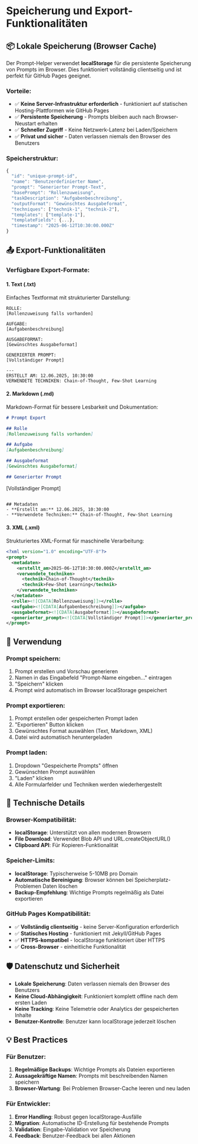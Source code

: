 # Speicherung und Export-Funktionalitäten

## 📦 Lokale Speicherung (Browser Cache)

Der Prompt-Helper verwendet **localStorage** für die persistente Speicherung von Prompts im Browser. Dies funktioniert vollständig clientseitig und ist perfekt für GitHub Pages geeignet.

### Vorteile:
- ✅ **Keine Server-Infrastruktur erforderlich** - funktioniert auf statischen Hosting-Plattformen wie GitHub Pages
- ✅ **Persistente Speicherung** - Prompts bleiben auch nach Browser-Neustart erhalten
- ✅ **Schneller Zugriff** - Keine Netzwerk-Latenz bei Laden/Speichern
- ✅ **Privat und sicher** - Daten verlassen niemals den Browser des Benutzers

### Speicherstruktur:
```javascript
{
  "id": "unique-prompt-id",
  "name": "Benutzerdefinierter Name",
  "prompt": "Generierter Prompt-Text",
  "basePrompt": "Rollenzuweisung",
  "taskDescription": "Aufgabenbeschreibung", 
  "outputFormat": "Gewünschtes Ausgabeformat",
  "techniques": ["technik-1", "technik-2"],
  "templates": ["template-1"],
  "templateFields": {...},
  "timestamp": "2025-06-12T10:30:00.000Z"
}
```

## 📤 Export-Funktionalitäten

### Verfügbare Export-Formate:

#### 1. **Text (.txt)**
Einfaches Textformat mit strukturierter Darstellung:
```
ROLLE:
[Rollenzuweisung falls vorhanden]

AUFGABE:
[Aufgabenbeschreibung]

AUSGABEFORMAT:
[Gewünschtes Ausgabeformat]

GENERIERTER PROMPT:
[Vollständiger Prompt]

---
ERSTELLT AM: 12.06.2025, 10:30:00
VERWENDETE TECHNIKEN: Chain-of-Thought, Few-Shot Learning
```

#### 2. **Markdown (.md)**
Markdown-Format für bessere Lesbarkeit und Dokumentation:
```markdown
# Prompt Export

## Rolle
[Rollenzuweisung falls vorhanden]

## Aufgabe
[Aufgabenbeschreibung]

## Ausgabeformat
[Gewünschtes Ausgabeformat]

## Generierter Prompt
```
[Vollständiger Prompt]
```

## Metadaten
- **Erstellt am:** 12.06.2025, 10:30:00
- **Verwendete Techniken:** Chain-of-Thought, Few-Shot Learning
```

#### 3. **XML (.xml)**
Strukturiertes XML-Format für maschinelle Verarbeitung:
```xml
<?xml version="1.0" encoding="UTF-8"?>
<prompt>
  <metadaten>
    <erstellt_am>2025-06-12T10:30:00.000Z</erstellt_am>
    <verwendete_techniken>
      <technik>Chain-of-Thought</technik>
      <technik>Few-Shot Learning</technik>
    </verwendete_techniken>
  </metadaten>
  <rolle><![CDATA[Rollenzuweisung]]></rolle>
  <aufgabe><![CDATA[Aufgabenbeschreibung]]></aufgabe>
  <ausgabeformat><![CDATA[Ausgabeformat]]></ausgabeformat>
  <generierter_prompt><![CDATA[Vollständiger Prompt]]></generierter_prompt>
</prompt>
```

## 🚀 Verwendung

### Prompt speichern:
1. Prompt erstellen und Vorschau generieren
2. Namen in das Eingabefeld "Prompt-Name eingeben..." eintragen
3. "Speichern" klicken
4. Prompt wird automatisch im Browser localStorage gespeichert

### Prompt exportieren:
1. Prompt erstellen oder gespeicherten Prompt laden
2. "Exportieren" Button klicken
3. Gewünschtes Format auswählen (Text, Markdown, XML)
4. Datei wird automatisch heruntergeladen

### Prompt laden:
1. Dropdown "Gespeicherte Prompts" öffnen
2. Gewünschten Prompt auswählen
3. "Laden" klicken
4. Alle Formularfelder und Techniken werden wiederhergestellt

## 🔧 Technische Details

### Browser-Kompatibilität:
- **localStorage**: Unterstützt von allen modernen Browsern
- **File Download**: Verwendet Blob API und URL.createObjectURL()
- **Clipboard API**: Für Kopieren-Funktionalität

### Speicher-Limits:
- **localStorage**: Typischerweise 5-10MB pro Domain
- **Automatische Bereinigung**: Browser können bei Speicherplatz-Problemen Daten löschen
- **Backup-Empfehlung**: Wichtige Prompts regelmäßig als Datei exportieren

### GitHub Pages Kompatibilität:
- ✅ **Vollständig clientseitig** - keine Server-Konfiguration erforderlich
- ✅ **Statisches Hosting** - funktioniert mit Jekyll/GitHub Pages
- ✅ **HTTPS-kompatibel** - localStorage funktioniert über HTTPS
- ✅ **Cross-Browser** - einheitliche Funktionalität

## 🛡️ Datenschutz und Sicherheit

- **Lokale Speicherung**: Daten verlassen niemals den Browser des Benutzers
- **Keine Cloud-Abhängigkeit**: Funktioniert komplett offline nach dem ersten Laden
- **Keine Tracking**: Keine Telemetrie oder Analytics der gespeicherten Inhalte
- **Benutzer-Kontrolle**: Benutzer kann localStorage jederzeit löschen

## 💡 Best Practices

### Für Benutzer:
1. **Regelmäßige Backups**: Wichtige Prompts als Dateien exportieren
2. **Aussagekräftige Namen**: Prompts mit beschreibenden Namen speichern
3. **Browser-Wartung**: Bei Problemen Browser-Cache leeren und neu laden

### Für Entwickler:
1. **Error Handling**: Robust gegen localStorage-Ausfälle
2. **Migration**: Automatische ID-Erstellung für bestehende Prompts
3. **Validation**: Eingabe-Validation vor Speicherung
4. **Feedback**: Benutzer-Feedback bei allen Aktionen
